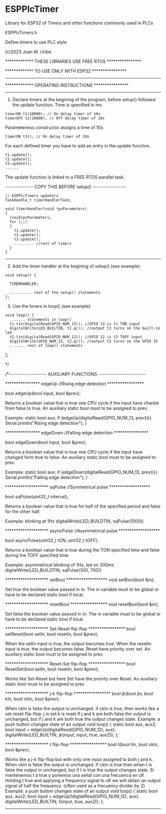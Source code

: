 # ESPPlcTimer
Library for ESP32 of Timers and other functions commonly used in PLCs

  ESPPlcTimers.h
  
  Define timers to use PLC style
  
  (c)2023 Juan M. Uribe

************* THESE LIBRARIES USE FREE RTOS  ****************

*************     TO USE ONLY WITH ESP32     ****************


*************************************************************
*************    OPERATING INSTRUCTIONS      ****************
*************************************************************

  1. Declare timers at the begining of the program,
  before setup() followed the update function.
  Time is specified in ms.

    timerON t1(10000); // On delay timer of 10s
    timerOFF t2(20000); // Off delay timer of 20s

  Parameterless constructor assigns a time of 10s.

    timerON t3(); // On delay timer of 10s


  For each defined timer you have to add an entry in the update function.

    t1.update();
    t2.update();
    t3.update();
    ......

  The update function is linked to a FREE RTOS parallel task.

  -------------- COPY THIS BEFORE setup() -----------------
  
    // ESPPlcTimers updaters
    TaskHandle_t timerHandlerTask;

    void timerHandler(void *pvParameters)
    {
      (void)pvParameters;
      for (;;)
      {
        t1.update();
        t2.update();
        t3.update();
        ......... //rest of timers
      }
    }
  ---------------------------------------------------------------

  2. Add the timer handler at the begining of setup() (see example):

    void setup() {

      TIMERHANDLER;

      .......... rest of the setup() statements
    };

  3. Use the timers in loop() (see example):

    void loop() {
      ....... statements in loop()
      t1.tin(digitalRead(GPIO_NUM_13)); //GPIO 13 is t1 TON input
      digitalWrite(LED_BUILTIN, t1.q()); //output t1 turns on the built-in led
      t2.tin(digitalRead(GPIO_NUM_12)); //GPIO 12 is t2 TOFF input
      digitalWrite(GPIO_NUM_15, t2.q()); //output t2 turns on the GPIO 15
      ....... rest of loop() statements
  };

*/

/*------------------- AUXILIARY FUNCTIONS ------------------------

**************** edgeUp //Rising edge detection  *****************

bool edgeUp(bool input, bool &prev);

Returns a boolean value that is true one CPU cycle if the input have chanbe from false to true.
An auxiliary static bool must to be assigned to prev.

Example:
static bool aux;
if (edgeUp(digitalRead(GPIO_NUM_13, prev))){
  Serial.println("Rising edge detection");
}

**************** edgeDown //Falling edge detection ****************

bool edgeDown(bool input, bool &prev);

Returns a boolean value that is true one CPU cycle if the input have changed form true to false.
An auxiliary static bool must to be assigned to prev.

Example:
static bool aux;
if (edgeDown(digitalRead(GPIO_NUM_13, prev))){
  Serial.println("Falling edge detection");
}

******************** sqPulse //Symmetrical pulse *******************

bool sqPulse(uint32_t interval);

Returns a boolean value that is true for half of the specified period
and false for the other half.

Example: blinking at 1Hz
digitalWrite(LED_BUILDTIN, sqPulse(1000))

******************** asyncPulse //Asymmetrical pulse *******************

bool asyncPulse(uint32_t tON, uint32_t tOFF);

Returns a boolean value that is true during the TON specified time
and false during the TOFF specified time.

Example: asymmetrical blinking of 1Hz, led on 300ms
digitalWrite(LED_BUILDTIN, sqPulse(300, 700))

******************** setBool *******************
void setBool(bool &in);

Set true the boolean value passed in in.
The in variable must to be global or have to be declared
static bool if local.

******************** resetBool *****************
void resetBool(bool &in);

Set false the boolean value passed in in.
The in variable must to be global or have to be declared
static bool if local.

******************** Set-Reset flip-flop *****************
bool setReset(bool setIn, bool resetIn, bool &prev);

When the setIn input is true, the output becomes true.
When the resetIn input is true, the output becomes false.
Reset have priority over set.
An auxiliary static bool must to be assigned to prev.

******************** Reset-Set flip-flop *****************
bool ResetSet(bool setIn, bool resetIn, bool &prev);

Works like Set-Reset but here Set have the priority
over Reset.
An auxiliary static bool must to be assigned to prev.

******************** j-k flip-flop *****************
bool jk(bool jIn, bool kIn, bool ckIn, bool &prev);

When ckIn is false the output is unchanged.
if ckIn is true, then works like a set-reset flip-flop:
j is set
k is reset
If j and k are both false the output is unchanged,
but if j and k are both true the output changes state.
Example: a push button changes state of an output
  void loop() {
    static bool aux, aux2;
    bool input = edgeUp(digitalRead(GPIO_NUM_12), aux);
    digitalWrite(LED_BUILTIN, jk(input, input, true, aux2));
  };

******************** t flip-flop *****************
bool t(bool tIn, bool ckIn, bool &prev);

Works like a j-k flip-flop but with only one input
assigned to both j and k.
When ckIn is false the output is unchanged.
If ckIn is true then when t is false the output in unchanged,
but if t is true the output changes state.
Si mantenemos t a true y ponemos una señal con una frecuenca en cK
Holding t true and applying a frequency signal to cK
we will obtain an output signal of half the frequency.
(often used as a frecuency divider by 2)
Example: a push button changes state of an output
  void loop() {
    static bool aux, aux2;
    bool input = edgeUp(!digitalRead(GPIO_NUM_12), aux);
    digitalWrite(LED_BUILTIN, t(input, true, aux2));
  };

-----------------------------------------------------------------

